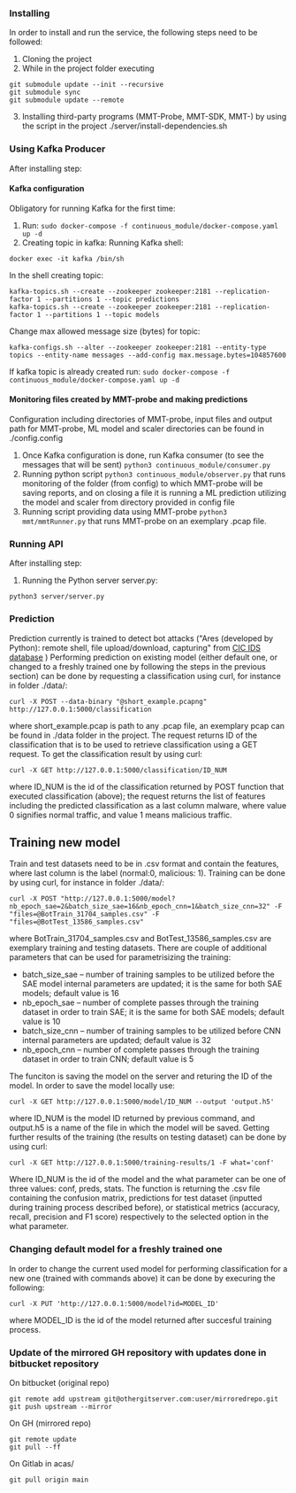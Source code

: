 ### Installing

In order to install and run the service, the following steps need to be followed:
1. Cloning the project
2. While in the project folder executing 
```
git submodule update --init --recursive
git submodule sync
git submodule update --remote
```
3. Installing third-party programs (MMT-Probe, MMT-SDK, MMT-) by using the script in the project ./server/install-dependencies.sh

### Using Kafka Producer
After installing step:

#### Kafka configuration
Obligatory for running Kafka for the first time:
1. Run: `sudo docker-compose -f continuous_module/docker-compose.yaml up -d`
2. Creating topic in kafka:
Running Kafka shell:
```
docker exec -it kafka /bin/sh
```
In the shell creating topic: 
```
kafka-topics.sh --create --zookeeper zookeeper:2181 --replication-factor 1 --partitions 1 --topic predictions
kafka-topics.sh --create --zookeeper zookeeper:2181 --replication-factor 1 --partitions 1 --topic models
```
Change max allowed message size (bytes) for topic:
```
kafka-configs.sh --alter --zookeeper zookeeper:2181 --entity-type topics --entity-name messages --add-config max.message.bytes=104857600
```


If kafka topic is already created run: `sudo docker-compose -f continuous_module/docker-compose.yaml up -d`

#### Monitoring files created by MMT-probe and making predictions
Configuration including directories of MMT-probe, input files and output path for MMT-probe, ML model and scaler directories can be found in ./config.config

1. Once Kafka configuration is done, run Kafka consumer (to see the messages that will be sent) 
`python3 continuous_module/consumer.py`
2. Running python script
`python3 continuous_module/observer.py`
that runs monitoring of the folder (from config) to which MMT-probe will be saving reports, and on closing a file it is running a ML prediction utilizing the model and scaler from directory provided in config file
3. Running script providing data using MMT-probe
`python3 mmt/mmtRunner.py`
that runs MMT-probe on an exemplary .pcap file.


### Running API
After installing step:

1. Running the Python server server.py:
```
python3 server/server.py
```

### Prediction
Prediction currently is trained to detect bot attacks ("Ares (developed by Python): remote shell, file upload/download, capturing" from [CIC IDS database](https://www.unb.ca/cic/datasets/ids-2018.html) )
Performing prediction on existing model (either default one, or changed to a freshly trained one by following the steps in the previous section) can be done by requesting a classification using curl, for instance in folder ./data/:
```
curl -X POST --data-binary "@short_example.pcapng" http://127.0.0.1:5000/classification
```
where short_example.pcap is path to any .pcap file, an exemplary pcap can be found in ./data folder in the project. The request returns ID of the classification that is to be used to retrieve classification using a GET request.
To get the classification result by using curl:
```
curl -X GET http://127.0.0.1:5000/classification/ID_NUM
```
where ID_NUM is the id of the classification returned by POST function that executed classification (above); the request returns the list of features including the predicted classification as a last column malware, where value 0 signifies normal traffic, and value 1 means malicious traffic.


## Training new model
Train and test datasets need to be in .csv format and contain the features, where last column is the label (normal:0, malicious: 1). Training can be done by using curl, for instance in folder ./data/:
```
curl -X POST "http://127.0.0.1:5000/model?nb_epoch_sae=2&batch_size_sae=16&nb_epoch_cnn=1&batch_size_cnn=32" -F "files=@BotTrain_31704_samples.csv" -F "files=@BotTest_13586_samples.csv"
```
where BotTrain_31704_samples.csv and BotTest_13586_samples.csv are exemplary training and testing datasets. There are couple of additional parameters that can be used for parametrisizing the training:

- batch_size_sae – number of training samples to be utilized before the SAE model internal parameters are updated; it is the same for both SAE models; default value is 16
- nb_epoch_sae – number of complete passes through the training dataset in order to train SAE; it is the same for both SAE models; default value is 10
- batch_size_cnn – number of training samples to be utilized before CNN internal parameters are updated; default value is 32
- nb_epoch_cnn – number of complete passes through the training dataset in order to train CNN; default value is 5

The funciton is saving the model on the server and returing the ID of the model. In order to save the model locally use:
```
curl -X GET http://127.0.0.1:5000/model/ID_NUM --output 'output.h5'
```

where ID_NUM is the model ID returned by previous command, and output.h5 is a name of the file in which the model will be saved.
Getting further results of the training (the results on testing dataset) can be done by using curl:
```
curl -X GET http://127.0.0.1:5000/training-results/1 -F what='conf'
```

Where ID_NUM is the id of the model and the what parameter can be one of three values: conf, preds, stats. The function is returning the .csv file containing the confusion matrix, predictions for test dataset (inputted during training process described before), or statistical metrics (accuracy, recall, precision and F1 score) respectively to the selected option in the what parameter.

### Changing default model for a freshly trained one
In order to change the current used model for performing classification for a new one (trained with commands above) it can be done by execuring the following:
```
curl -X PUT 'http://127.0.0.1:5000/model?id=MODEL_ID'
```

where MODEL_ID is the id of the model returned after succesful training process.


### Update of the mirrored GH repository with updates done in bitbucket repository

On bitbucket (original repo)

```
git remote add upstream git@othergitserver.com:user/mirroredrepo.git
git push upstream --mirror
```

On GH (mirrored repo)

```
git remote update
git pull --ff
```

On Gitlab in acas/

```
git pull origin main
```
